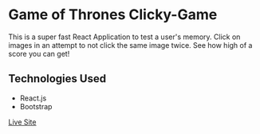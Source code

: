# Game of Thrones Clicky-Game
This is a super fast React Application to test a user's memory. Click on images in an attempt to not click the same image twice. See how high of a score you can get!

## <b>Technologies Used</b>
<ul>
  <li>React.js</li>
  <li>Bootstrap</li>
</ul>  

<a href="https://got-clicky-game.herokuapp.com/" target="_top">Live Site</a>
